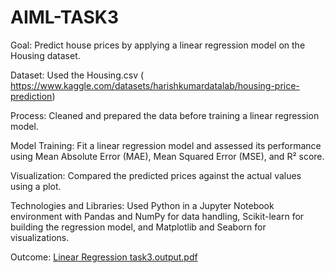 # AIML-TASK3
Goal: Predict house prices by applying a linear regression model on the Housing dataset.

Dataset:
Used the Housing.csv ( https://www.kaggle.com/datasets/harishkumardatalab/housing-price-prediction)

Process: 
Cleaned and prepared the data before training a linear regression model.

Model Training:
Fit a linear regression model and assessed its performance using Mean Absolute Error (MAE), Mean Squared Error (MSE), and R² score.

Visualization:
Compared the predicted prices against the actual values using a plot.

Technologies and Libraries:
Used Python in a Jupyter Notebook environment with Pandas and NumPy for data handling, Scikit-learn for building the regression model, and Matplotlib and Seaborn for visualizations.

Outcome:
[Linear Regression task3.output.pdf](https://github.com/user-attachments/files/20924380/Linear.Regression.task3.output.pdf)
